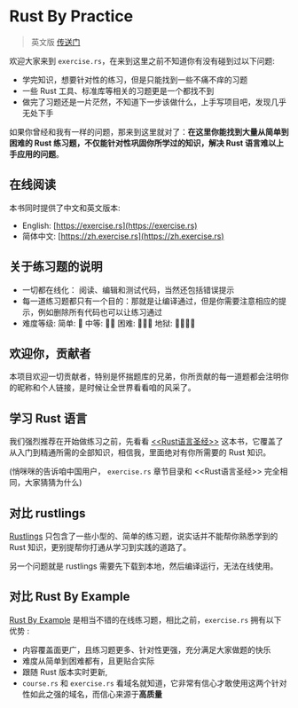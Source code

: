 # Rust By Practice
> 英文版 [传送门](https://exercise.rs)

欢迎大家来到 `exercise.rs`，在来到这里之前不知道你有没有碰到过以下问题:

- 学完知识，想要针对性的练习，但是只能找到一些不痛不痒的习题
- 一些 Rust 工具、标准库等相关的习题更是一个都找不到
- 做完了习题还是一片茫然，不知道下一步该做什么，上手写项目吧，发现几乎无处下手

如果你曾经和我有一样的问题，那来到这里就对了：**在这里你能找到大量从简单到困难的 Rust 练习题，不仅能针对性巩固你所学过的知识，解决 Rust 语言难以上手应用的问题**。

## 在线阅读
本书同时提供了中文和英文版本:
- English: [https://exercise.rs](https://exercise.rs)
- 简体中文: [https://zh.exercise.rs](https://zh.exercise.rs)

## 关于练习题的说明
- 一切都在线化： 阅读、编辑和测试代码，当然还包括错误提示
-  每一道练习题都只有一个目的：那就是让编译通过，但是你需要注意相应的提示，例如删除所有代码也可以让练习通过
- 难度等级: 简单: 🌟  中等: 🌟🌟  困难: 🌟🌟🌟  地狱: 🌟🌟🌟🌟

## 欢迎你，贡献者
本项目欢迎一切贡献者，特别是怀揣题库的兄弟，你所贡献的每一道题都会注明你的昵称和个人链接，是时候让全世界看看咱的风采了。

## 学习 Rust 语言
我们强烈推荐在开始做练习之前，先看看 [<<Rust语言圣经>>]((https://course.rs)) 这本书，它覆盖了从入门到精通所需的全部知识，相信我，里面绝对有你所需要的 Rust 知识。

(悄咪咪的告诉咱中国用户， `exercise.rs` 章节目录和 <<Rust语言圣经>> 完全相同，大家猜猜为什么)




## 对比 rustlings
[Rustlings](https://github.com/rust-lang/rustlings) 只包含了一些小型的、简单的练习题，说实话并不能帮你熟悉学到的 Rust 知识，更别提帮你打通从学习到实践的道路了。

另一个问题就是 rustlings 需要先下载到本地，然后编译运行，无法在线使用。

## 对比 Rust By Example
[Rust By Example](https://doc.rust-lang.org/stable/rust-by-example/) 是相当不错的在线练习题，相比之前，`exercise.rs` 拥有以下优势 :

- 内容覆盖面更广，且练习题更多、针对性更强，充分满足大家做题的快乐
- 难度从简单到困难都有，且更贴合实际
- 跟随 Rust 版本实时更新,
- `course.rs` 和 `exercise.rs` 看域名就知道，它非常有信心才敢使用这两个针对性如此之强的域名，而信心来源于**高质量**



